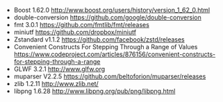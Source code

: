 - Boost 1.62.0 http://www.boost.org/users/history/version_1_62_0.html
- double-conversion https://github.com/google/double-conversion 
- fmt 3.0.1 https://github.com/fmtlib/fmt/releases
- miniutf https://github.com/dropbox/miniutf
- Zstandard v1.1.2 https://github.com/facebook/zstd/releases
- Convenient Constructs For Stepping Through a Range of Values https://www.codeproject.com/articles/876156/convenient-constructs-for-stepping-through-a-range
- GLWF 3.2.1 http://www.glfw.org
- muparser V2.2.5 https://github.com/beltoforion/muparser/releases
- zlib 1.2.11 http://www.zlib.net/
- libpng 1.6.28 http://www.libpng.org/pub/png/libpng.html
